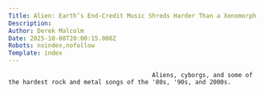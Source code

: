 ```yaml
---
Title: Alien: Earth’s End-Credit Music Shreds Harder Than a Xenomorph
Description: 
Author: Derek Malcolm
Date: 2025-10-08T20:00:15.000Z
Robots: noindex,nofollow
Template: index
---
```


                                            Aliens, cyborgs, and some of the hardest rock and metal songs of the '80s, '90s, and 2000s. 
                                        